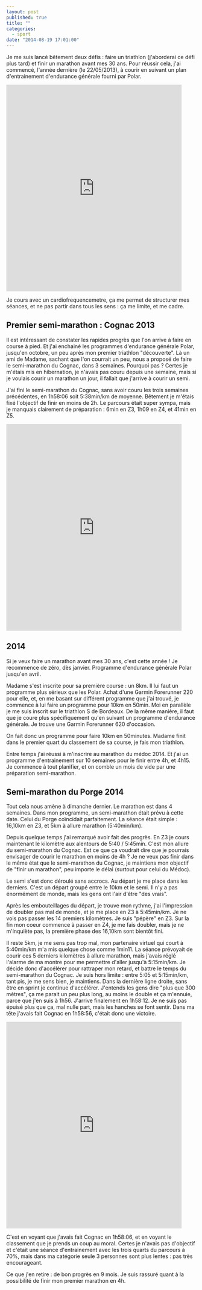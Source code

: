 ```yaml
---
layout: post
published: true
title: ""
categories: 
  - sport
date: "2014-08-19 17:01:00"
---
```


Je me suis lancé bêtement deux défis : faire un triathlon (j'aborderai ce défi plus tard) et finir un marathon avant mes 30 ans. Pour réussir cela, j'ai commencé, l'année dernière (le 22/05/2013), à courir en suivant un plan d'entrainement d'endurance générale fourni par Polar.

<iframe width='465' height='548' frameborder='0' src='http://connect.garmin.com:80/activity/embed/421808365'></iframe>

Je cours avec un cardiofrequencemetre, ça me permet de structurer mes séances, et ne pas partir dans tous les sens : ça me limite, et me cadre.

## Premier semi-marathon : Cognac 2013
Il est intéressant de constater les rapides progrès que l'on arrive à faire en course à pied. Et j'ai enchainé les programmes d'endurance générale Polar, jusqu'en octobre, un peu après mon premier triathlon "découverte". Là un ami de Madame, sachant que l'on courrait un peu, nous a proposé de faire le semi-marathon du Cognac, dans 3 semaines. Pourquoi pas ? Certes je m'étais mis en hibernation, je n'avais pas couru depuis une semaine, mais si je voulais courir un marathon un jour, il fallait que j'arrive à courir un semi.

J'ai fini le semi-marathon du Cognac, sans avoir couru les trois semaines précédentes, en 1h58:06 soit 5:38min/km de moyenne. Bêtement je m'étais fixé l'objectif de finir en moins de 2h. Le parcours était super sympa, mais je manquais clairement de préparation : 6min en Z3, 1h09 en Z4, et 41min en Z5.

<iframe width='465' height='548' frameborder='0' src='http://connect.garmin.com:80/activity/embed/568033008'></iframe>

## 2014

Si je veux faire un marathon avant mes 30 ans, c'est cette année ! Je recommence de zéro, dès janvier. Programme d'endurance générale Polar jusqu'en avril.

Madame s'est inscrite pour sa première course : un 8km. Il lui faut un programme plus sérieux que les Polar. Achat d'une Garmin Forerunner 220 pour elle, et, en me basant sur différent programme que j'ai trouvé, je commence à lui faire un programme pour 10km en 50min. Moi en parallèle je me suis inscrit sur le triathlon S de Bordeaux. De la même manière, il faut que je coure plus spécifiquement qu'en suivant un programme d'endurance générale. Je trouve une Garmin Forerunner 620 d'occasion.

On fait donc un programme pour faire 10km en 50minutes. Madame finit dans le premier quart du classement de sa course, je fais mon triathlon.

Entre temps j'ai réussi à m'inscrire au marathon du médoc 2014. Et j'ai un programme d'entrainement sur 10 semaines pour le finir entre 4h, et 4h15. Je commence à tout planifier, et on comble un mois de vide par une préparation semi-marathon.

## Semi-marathon du Porge 2014
Tout cela nous amène à dimanche dernier. Le marathon est dans 4 semaines. Dans mon programme, un semi-marathon était prévu à cette date. Celui du Porge coïncidait parfaitement. La séance était simple : 16,10km en Z3, et 5km à allure marathon (5:40min/km).

Depuis quelque temps j'ai remarqué avoir fait des progrès. En Z3 je cours maintenant le kilomètre aux alentours de 5:40 / 5:45min. C'est mon allure du semi-marathon du Cognac. Est ce que ça voudrait dire que je pourrais envisager de courir le marathon en moins de 4h ? Je ne veux pas finir dans le même état que le semi-marathon du Cognac, je maintiens mon objectif de "finir un marathon", peu importe le délai (surtout pour celui du Médoc).

Le semi s'est donc déroulé sans accrocs. Au départ je me place dans les derniers. C'est un départ groupé entre le 10km et le semi. Il n'y a pas énormément de monde, mais les gens ont l'air d'être "des vrais".

Après les embouteillages du départ, je trouve mon rythme, j'ai l'impression de doubler pas mal de monde, et je me place en Z3 à 5:45min/km. Je ne vois pas passer les 14 premiers kilomètres. Je suis "pépère" en Z3. Sur la fin mon coeur commence à passer en Z4, je me fais doubler, mais je ne m'inquiète pas, la première phase des 16,10km sont bientôt fini.

Il reste 5km, je me sens pas trop mal, mon partenaire virtuel qui court à 5:40min/km m'a mis quelque chose comme 1min11. La séance prévoyait de courir ces 5 derniers kilomètres à allure marathon, mais j'avais réglé l'alarme de ma montre pour me permettre d'aller jusqu'à 5:15min/km. Je décide donc d'accélérer pour rattraper mon retard, et battre le temps du semi-marathon du Cognac. Je suis hors limite : entre 5:05 et 5:15min/km, tant pis, je me sens bien, je maintiens. Dans la dernière ligne droite, sans être en sprint je continue d'accélérer. J'entends les gens dire "plus que 300 mètres", ça me parait un peu plus long, au moins le double et ça m'ennuie, parce que j'en suis à 1h56. J'arrive finalement en 1h58:12. Je ne suis pas épuisé plus que ça, mal nulle part, mais les hanches se font sentir. Dans ma tête j'avais fait Cognac en 1h58:56, c'était donc une victoire.

<iframe width='465' height='548' frameborder='0' src='http://connect.garmin.com:80/activity/embed/566888821'></iframe>

C'est en voyant que j'avais fait Cognac en 1h58:06, et en voyant le classement que je prends un coup au moral. Certes je n'avais pas d'objectif et c'était une séance d'entrainement avec les trois quarts du parcours à 70%, mais dans ma catégorie seule 3 personnes sont plus lentes : pas très encourageant.

Ce que j'en retire : de bon progrès en 9 mois. Je suis rassuré quant à la possibilité de finir mon premier marathon en 4h.
